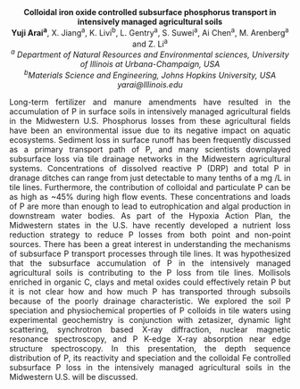 <center><strong>Colloidal iron oxide controlled subsurface phosphorus transport in intensively managed agricultural soils</strong>

<center><strong>Yuji Arai<sup>a</sup></strong>, X. Jiang<sup>a</sup>, K. Livi<sup>b</sup>, L. Gentry<sup>a</sup>, S. Suwei<sup>a</sup>, Ai Chen<sup>a</sup>, M. Arenberg<sup>a</sup> and Z. Li<sup>a</sup>

<center><i><sup>a</sup> Department of Natural Resources and Environmental sciences,
University of Illinois at Urbana-Champaign, USA</i>

<center><i><sup>b</sup>Materials Science and Engineering, Johns Hopkins University, USA</i>

<center><i>yarai@Illinois.edu</i>

<p style=text-align:justify>Long-term fertilizer and manure amendments have resulted in the
accumulation of P in surface soils in intensively managed agricultural
fields in the Midwestern U.S. Phosphorus losses from these agricultural
fields have been an environmental issue due to its negative impact on
aquatic ecosystems. Sediment loss in surface runoff has been frequently
discussed as a primary transport path of P, and many scientists
downplayed subsurface loss via tile drainage networks in the Midwestern
agricultural systems. Concentrations of dissolved reactive P (DRP) and
total P in dranage ditches can range from just detectable to many tenths
of a mg /L in tile lines. Furthermore, the contribution of colloidal and
particulate P can be as high as ~45% during high flow events. These
concentrations and loads of P are more than enough to lead to
eutrophication and algal production in downstream water bodies. As part
of the Hypoxia Action Plan, the Midwestern states in the U.S. have
recently developed a nutrient loss reduction strategy to reduce P losses
from both point and non-point sources. There has been a great interest
in understanding the mechanisms of subsurface P transport processes
through tile lines. It was hypothesized that the subsurface accumulation
of P in the intensively managed agricultural soils is contributing to
the P loss from tile lines. Mollisols enriched in organic C, clays and
metal oxides could effectively retain P but it is not clear how and how
much P has transported through subsoils because of the poorly drainage
characteristic. We explored the soil P speciation and physiochemical
properties of P colloids in tile waters using experimental geochemistry
is conjunction with zetasizer, dynamic light scattering, synchrotron
based X-ray diffraction, nuclear magnetic resonance spectroscopy, and P
K-edge X-ray absorption near edge structure spectroscopy. In this
presentation, the depth sequence distribution of P, its reactivity and
speciation and the colloidal Fe controlled subsurface P loss in the
intensively managed agricultural soils in the Midwestern U.S. will be
discussed.
